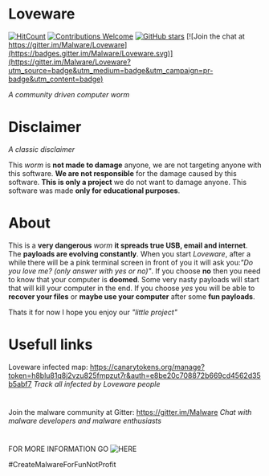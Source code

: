 # Loveware
[![HitCount](http://hits.dwyl.com/The_G0df@ther/Loveware.svg)](http://hits.dwyl.com/The_G0df@ther/Loveware)
[![Contributions Welcome](https://img.shields.io/badge/contributions-welcome-red.svg?style=round)](https://github.com/TheG0df2ther/Loveware/issues/1)
[![GitHub stars](https://img.shields.io/github/stars/TheG0df2ther/Loveware.svg?style=social&label=Star&maxAge=2592000)](https://github.com/TheG0df2ther/Loveware/stargazers)
[![Join the chat at https://gitter.im/Malware/Loveware](https://badges.gitter.im/Malware/Loveware.svg)](https://gitter.im/Malware/Loveware?utm_source=badge&utm_medium=badge&utm_campaign=pr-badge&utm_content=badge)




*A community driven computer worm*



# Disclaimer
*A classic disclaimer*

This *worm* is **not made to damage** anyone, we are not targeting anyone with this
software.
**We are not responsible** for the damage caused by this software.
**This is only a project** we do not want to damage anyone.
This software was made **only for educational purposes**.

# About
This is a **very dangerous** *worm* **it spreads true USB, email and internet**.
The **payloads are evolving constantly**. When you start *Loveware*, after a while there will be a pink terminal screen in front of you
it will ask you:*"Do you love me? (only answer with yes or no)"*.
If you choose **no** then you need to know that your computer is **doomed**.
Some very nasty payloads will start that will kill your computer in the end.
If you choose *yes* you will be able to **recover your files** or **maybe use your
computer** after some **fun payloads**.

Thats it for now I hope you enjoy our *"little project"*

# Usefull links

Loveware infected map: https://canarytokens.org/manage?token=h8blu81q8j2vzu825fmpzut7r&auth=e8be20c708872b669cd4562d35b5abf7
*Track all infected by Loveware people*
#
Join the malware community at Gitter: https://gitter.im/Malware
*Chat with malware developers and malware enthusiasts*
#   
FOR MORE INFORMATION GO ![HERE](https://github.com/TheG0df2ther/Loveware/wiki)

#CreateMalwareForFunNotProfit

